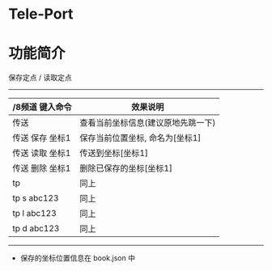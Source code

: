 Tele-Port
======

# 功能简介

保存定点 / 读取定点

------

/8频道 键入命令 | 效果说明
--- | ---
传送 | 查看当前坐标信息(建议原地先跳一下)
传送 保存 坐标1 | 保存当前位置坐标, 命名为[坐标1]
传送 读取 坐标1 | 传送到坐标[坐标1]
传送 删除 坐标1 | 删除已保存的坐标[坐标1]
tp | 同上
tp s abc123 | 同上
tp l abc123 | 同上
tp d abc123 | 同上

------

- 保存的坐标位置信息在 book.json 中
